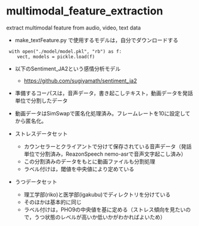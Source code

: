 # multimodal_feature_extraction
extract multimodal feature from audio, video, text data

- make_textFeature.py で使用するモデルは，自分でダウンロードする

```
 with open("./model/model.pkl", "rb") as f:
    vect, models = pickle.load(f)
```

- 以下のSentiment_JA2という感情分析モデル
  - https://github.com/sugiyamath/sentiment_ja2


- 準備するコーパスは，音声データ，書き起こしテキスト，動画データを発話単位で分割したデータ
- 動画データはSimSwapで匿名化処理済み。フレームレートを10に設定してから匿名化。

- ストレスデータセット
  - カウンセラーとクライアントで分けて保存されている音声データ（発話単位で分割済み，ReazonSpeech nemo-asrで音声文字起こし済み）
  - この分割済みのデータをもとに動画ファイルも分割処理
  - ラベル付けは，閾値を中央値により定めている
  
- うつデータセット
  - 理工学部(riko)と医学部(igakubu)でディレクトリを分けている
  - そのほかは基本的に同じ
  - ラベル付けは，PHO9の中央値を基に定める（ストレス傾向を見たいので，うつ状態のレベルが高いか低いかがわかればよいため）
